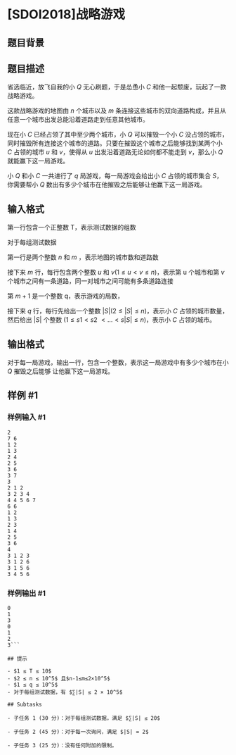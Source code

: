 # [SDOI2018]战略游戏

## 题目背景



## 题目描述

省选临近，放飞自我的小 $Q$ 无心刷题，于是怂恿小 $C$ 和他一起颓废，玩起了一款战略游戏。

这款战略游戏的地图由 $n$ 个城市以及 $m$ 条连接这些城市的双向道路构成，并且从任意一个城市出发总能沿着道路走到任意其他城市。

现在小 $C$ 已经占领了其中至少两个城市，小 $Q$ 可以摧毁一个小 $C$ 没占领的城市，同时摧毁所有连接这个城市的道路。只要在摧毁这个城市之后能够找到某两个小 $C$ 占领的城市 $u$ 和 $v$，使得从 $u$ 出发沿着道路无论如何都不能走到 $v$，那么小 $Q$ 就能赢下这一局游戏。

小 $Q$ 和小 $C$ 一共进行了 $q$ 局游戏，每一局游戏会给出小 $C$ 占领的城市集合 $S$，你需要帮小 $Q$ 数出有多少个城市在他摧毁之后能够让他赢下这一局游戏。

## 输入格式

第一行包含一个正整数 T，表示测试数据的组数

对于每组测试数据

第一行是两个整数 $n$ 和 $m$ ，表示地图的城市数和道路数

接下来 $m$ 行，每行包含两个整数 $u$ 和 $v (1 ≤ u < v ≤ n)$，表示第 u 个城市和第 $v$ 个城市之间有一条道路，同一对城市之间可能有多条道路连接


第 $m + 1$ 是一个整数 q，表示游戏的局数，

接下来 $q$ 行，每行先给出一个整数 $|S| (2 ≤ |S| ≤ n)$，表示小 $C$ 占领的城市数量，然后给出 $|S|$ 个整数 $(1 ≤ s1 < s2$ $< ... <s|S| ≤ n)$，表示小 $C$ 占领的城市。

## 输出格式

对于每一局游戏，输出一行，包含一个整数，表示这一局游戏中有多少个城市在小 $Q$ 摧毁之后能够
让他赢下这一局游戏。


## 样例 #1

### 样例输入 #1
```
2
7 6
1 2
1 3
2 4
2 5
3 6
3 7
3
2 1 2
3 2 3 4
4 4 5 6 7
6 6
1 2
1 3
2 3
1 4
2 5
3 6
4
3 1 2 3
3 1 2 6
3 1 5 6
3 4 5 6
```

### 样例输出 #1

```
0
1
3
0
1
2
3```

## 提示

- $1 ≤ T ≤ 10$
- $2 ≤ n ≤ 10^5$ 且$n-1≤m≤2×10^5$
- $1 ≤ q ≤ 10^5$
- 对于每组测试数据，有 $∑|S| ≤ 2 × 10^5$

## Subtasks

- 子任务 1 (30 分)：对于每组测试数据，满足 $∑|S| ≤ 20$

- 子任务 2 (45 分)：对于每一次询问，满足 $|S| = 2$

- 子任务 3 (25 分)：没有任何附加的限制。



